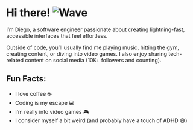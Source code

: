 # Hi there! ![Wave](https://camo.githubusercontent.com/d04509037f646eab5c2d6d130574ef059fa8eef92e45a139a827a8d06e9d5042/68747470733a2f2f656d6f6a69732e736c61636b6d6a69732e636f6d2f656d6f6a69732f696d616765732f313533363335313037352f343539342f626c6f622d776176652e676966)

I’m Diego, a software engineer passionate about creating lightning-fast, accessible interfaces that feel effortless.  

Outside of code, you’ll usually find me playing music, hitting the gym, creating content, or diving into video games. I also enjoy sharing tech-related content on social media (10K+ followers and counting).  

## Fun Facts:
- I love coffee ☕  
- Coding is my escape 💻  
- I’m really into video games 🎮  
- I consider myself a bit weird (and probably have a touch of ADHD 😅)  
